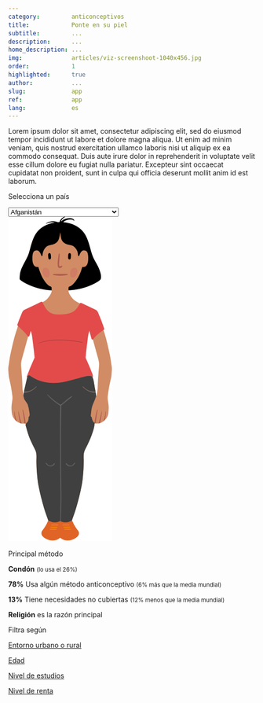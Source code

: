```yaml
---
category:         anticonceptivos
title:            Ponte en su piel
subtitle:         ...
description:      ...
home_description: ...
img:              articles/viz-screenshoot-1040x456.jpg
order:            1
highlighted:      true
author:           ...
slug:             app
ref:              app
lang:             es
---
```


<div class="container page-content">
<div class="page-content-container" markdown="1">

Lorem ipsum dolor sit amet, consectetur adipiscing elit, sed do eiusmod tempor incididunt ut labore et dolore magna aliqua. Ut enim ad minim veniam, quis nostrud exercitation ullamco laboris nisi ut aliquip ex ea commodo consequat. Duis aute irure dolor in reprehenderit in voluptate velit esse cillum dolore eu fugiat nulla pariatur. Excepteur sint occaecat cupidatat non proident, sunt in culpa qui officia deserunt mollit anim id est laborum.

<div class="graph-container">
  <div id="contraceptives-app">
    <p>Selecciona un país</p>
    <select class="select-country form-control">
      <option value="AFG">Afganistán</option>
      <option value="ALB">Albania</option>
      <option value="DZA">Argelia</option>
      <option value="AND">Andorra</option>
      <option value="AGO">Angola</option>
      <option value="ATG">Antigua y Barbuda</option>
      <option value="ARG">Argentina</option>
      <option value="ARM">Armenia</option>
      <option value="ABW">Aruba</option>
      <option value="AUS">Australia</option>
      <option value="AUT">Austria</option>
      <option value="AZE">Azerbaiyán</option>
      <option value="BHS">Bahamas</option>
      <option value="BHR">Baréin</option>
      <option value="BGD">Bangladés</option>
      <option value="BRB">Barbados</option>
      <option value="BLR">Bielorrusia</option>
      <option value="BEL">Bélgica</option>
      <option value="BLZ">Belice</option>
      <option value="BEN">Benín</option>
      <option value="BMU">Bermudas</option>
      <option value="BTN">Bután</option>
      <option value="BOL">Bolivia</option>
      <option value="BIH">Bosnia y Herzegovina</option>
      <option value="BWA">Botsuana</option>
      <option value="BRA">Brasil</option>
      <option value="BRN">Brunéi</option>
      <option value="BGR">Bulgaria</option>
      <option value="BFA">Burkina Faso</option>
      <option value="BDI">Burundi</option>
      <option value="KHM">Camboya</option>
      <option value="CMR">Camerún</option>
      <option value="CAN">Canadá</option>
      <option value="CPV">Cabo Verde</option>
      <option value="CYM">Islas Caimán</option>
      <option value="CAF">República Centroafricana</option>
      <option value="TCD">Chad</option>
      <option value="CHL">Chile</option>
      <option value="CHN">China</option>
      <option value="COL">Colombia</option>
      <option value="COM">Comoras</option>
      <option value="COG">Congo</option>
      <option value="COD">República Democrática del Congo</option>
      <option value="COK">Islas Cook</option>
      <option value="CRI">Costa Rica</option>
      <option value="CIV">Costa de Marfil</option>
      <option value="HRV">Croacia</option>
      <option value="CUB">Cuba</option>
      <option value="CYP">Chipre</option>
      <option value="CZE">República Checa</option>
      <option value="DNK">Dinamarca</option>
      <option value="DJI">Yibuti</option>
      <option value="DMA">Dominica</option>
      <option value="DOM">República Dominicana</option>
      <option value="ECU">Ecuador</option>
      <option value="EGY">Egipto</option>
      <option value="SLV">El Salvador</option>
      <option value="GNQ">Guinea Ecuatorial</option>
      <option value="ERI">Eritrea</option>
      <option value="EST">Estonia</option>
      <option value="ETH">Etiopía</option>
      <option value="FLK">Islas Malvinas</option>
      <option value="FRO">Islas Feroe</option>
      <option value="FJI">Fiyi</option>
      <option value="FIN">Finlandia</option>
      <option value="FRA">Francia</option>
      <option value="GUF">Guayana Francesa</option>
      <option value="PYF">Polinesia Francesa</option>
      <option value="GAB">Gabón</option>
      <option value="GMB">Gambia</option>
      <option value="GEO">Georgia</option>
      <option value="DEU">Alemania</option>
      <option value="GHA">Ghana</option>
      <option value="GRC">Grecia</option>
      <option value="GRL">Groenlandia</option>
      <option value="GRD">Granada</option>
      <option value="GUM">Guam</option>
      <option value="GTM">Guatemala</option>
      <option value="GIN">Guinea</option>
      <option value="GNB">Guinea-Bisáu</option>
      <option value="GUY">Guyana</option>
      <option value="HTI">Haiti</option>
      <option value="VAT">Vaticano</option>
      <option value="HND">Honduras</option>
      <option value="HKG">Hong Kong</option>
      <option value="HUN">Hungría</option>
      <option value="ISL">Islandia</option>
      <option value="IND">India</option>
      <option value="IDN">Indonesia</option>
      <option value="IRN">Irán</option>
      <option value="IRQ">Irak</option>
      <option value="IRL">Irlanda</option>
      <option value="ISR">Israel</option>
      <option value="ITA">Italia</option>
      <option value="JAM">Jamaica</option>
      <option value="JPN">Japón</option>
      <option value="JOR">Jordania</option>
      <option value="KAZ">Kazajistán</option>
      <option value="KEN">Kenia</option>
      <option value="KIR">Kiribati</option>
      <option value="PRK">Corea del Norte</option>
      <option value="KOR">Corea del Sur</option>
      <option value="KWT">Kuwait</option>
      <option value="KGZ">Kirguistán</option>
      <option value="LAO">Laos</option>
      <option value="LVA">Letonia</option>
      <option value="LBN">Líbano</option>
      <option value="LSO">Lesoto</option>
      <option value="LBR">Liberia</option>
      <option value="LBY">Libia</option>
      <option value="LIE">Liechtenstein</option>
      <option value="LTU">Lituania</option>
      <option value="LUX">Luxemburgo</option>
      <option value="MAC">Macao</option>
      <option value="MKD">Macedonia</option>
      <option value="MDG">Madagascar</option>
      <option value="MWI">Malaui</option>
      <option value="MYS">Malasia</option>
      <option value="MDV">Maldives</option>
      <option value="MLI">Mali</option>
      <option value="MLT">Malta</option>
      <option value="MHL">Islas Marshall</option>
      <option value="MRT">Mauritania</option>
      <option value="MUS">Mauricio</option>
      <option value="MEX">México</option>
      <option value="FSM">Micronesia</option>
      <option value="MDA">Moldavia</option>
      <option value="MCO">Mónaco</option>
      <option value="MNG">Mongolia</option>
      <option value="MNE">Montenegro</option>
      <option value="MSR">Montserrat</option>
      <option value="MAR">Marruecos</option>
      <option value="MOZ">Mozambique</option>
      <option value="MMR">Myanmar</option>
      <option value="NAM">Namibia</option>
      <option value="NRU">Nauru</option>
      <option value="NPL">Nepal</option>
      <option value="NLD">Países Bajos</option>
      <option value="NCL">Nueva Caledonia</option>
      <option value="NZL">Nueva Zelanda</option>
      <option value="NIC">Nicaragua</option>
      <option value="NER">Níger</option>
      <option value="NGA">Nigeria</option>
      <option value="NIU">Niue</option>
      <option value="NOR">Noruega</option>
      <option value="OMN">Omán</option>
      <option value="PAK">Pakistán</option>
      <option value="PLW">Palaos</option>
      <option value="PSE">Palestina</option>
      <option value="PAN">Panamá</option>
      <option value="PNG">Papúa Nueva Guinea</option>
      <option value="PRY">Paraguay</option>
      <option value="PER">Perú</option>
      <option value="PHL">Filipinas</option>
      <option value="POL">Polonia</option>
      <option value="PRT">Portugal</option>
      <option value="PRI">Puerto Rico</option>
      <option value="QAT">Catar</option>
      <option value="ROU">Rumania</option>
      <option value="RUS">Rusia</option>
      <option value="RWA">Ruanda</option>
      <option value="KNA">San Cristóbal y Nieves</option>
      <option value="LCA">Santa Lucía</option>
      <option value="VCT">San Vicente y las Granadinas</option>
      <option value="WSM">Samoa</option>
      <option value="SMR">San Marino</option>
      <option value="STP">Santo Tomé y Príncipe</option>
      <option value="SAU">Arabia Saudí</option>
      <option value="SEN">Senegal</option>
      <option value="SRB">Serbia</option>
      <option value="SYC">Seychelles</option>
      <option value="SLE">Sierra Leona</option>
      <option value="SGP">Singapur</option>
      <option value="SVK">Eslovaquia</option>
      <option value="SVN">Eslovenia</option>
      <option value="SLB">Islas Salomón</option>
      <option value="SOM">Somalia</option>
      <option value="ZAF">Sudáfrica</option>
      <option value="SSD">Sudán del Sur</option>
      <option value="ESP">España</option>
      <option value="LKA">Sri Lanka</option>
      <option value="SDN">Sudán</option>
      <option value="SUR">Surinam</option>
      <option value="SWZ">Suazilandia</option>
      <option value="SWE">Suecia</option>
      <option value="CHE">Suiza</option>
      <option value="SYR">Siria</option>
      <option value="TWN">Taiwán</option>
      <option value="TJK">Tayikistán</option>
      <option value="TZA">Tanzania</option>
      <option value="THA">Tailandia</option>
      <option value="TLS">Timor Oriental</option>
      <option value="TGO">Togo</option>
      <option value="TON">Tonga</option>
      <option value="TTO">Trinidad y Tobago</option>
      <option value="TUN">Túnez</option>
      <option value="TUR">Turquía</option>
      <option value="TKM">Turkmenistán</option>
      <option value="TUV">Tuvalu</option>
      <option value="UGA">Uganda</option>
      <option value="UKR">Ucrania</option>
      <option value="ARE">Emiratos Árabes Unidos</option>
      <option value="GBR">Reino Unido</option>
      <option value="USA">Estados Unidos</option>
      <option value="URY">Uruguay</option>
      <option value="UZB">Uzbekistán</option>
      <option value="VUT">Vanuatu</option>
      <option value="VEN">Venezuela</option>
      <option value="VNM">Vietnam</option>
      <option value="YEM">Yemen</option>
      <option value="ZMB">Zambia</option>
      <option value="ZWE">Zimbabue</option>
    </select>
    <div class="row">
      <div class="col-sm-5">
        <img id="contraceptives-app-img" src="/assets/images/svg/woman.svg">
      </div>
      <div class="col-sm-7">
        <div class="contraceptives-app-data">
          <p class="label">Principal método</p>
          <p><strong>Condón</strong> <small>(lo usa el 26%)</small></p>
          <p><strong id="contraceptives-app-data-use">78%</strong> Usa algún método anticonceptivo <small>(6% más que la media mundial)</small></p>
          <p><strong id="contraceptives-app-data-use">13%</strong> Tiene necesidades no cubiertas <small>(12% menos que la media mundial)</small></p>
          <p><strong id="contraceptives-app-data-use">Religión</strong> es la razón principal</p>
        </div>
        <div class="contraceptives-app-filters">
          <p>Filtra según</p>
          <p><a class="btn btn-default" href="#" role="button" data-value="0">Entorno urbano o rural</a></p>
          <p><a class="btn btn-default" href="#" role="button" data-value="1">Edad</a></p>
          <p><a class="btn btn-default" href="#" role="button" data-value="2">Nivel de estudios</a></p>
          <p><a class="btn btn-default" href="#" role="button" data-value="3">Nivel de renta</a></p>
        </div>
      </div>
    </div>
  </div>
</div>

</div>
</div>